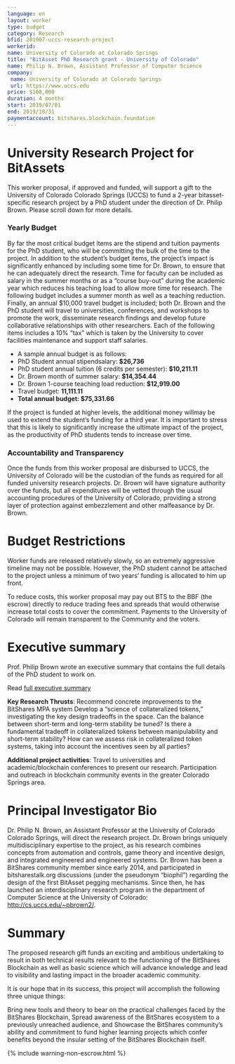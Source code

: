 ```yaml
---
language: en
layout: worker
type: budget
category: Research
bfid: 201907-uccs-research-project
workerid:
name: University of Colorado at Colorado Springs
title: "BitAsset PhD Research grant - University of Colorado"
name: Philip N. Brown, Assistant Professor of Computer Science
company:
 name: University of Colorado at Colorado Springs
 url: https://www.uccs.edu
price: $160,000
duration: 4 months
start: 2019/07/01
end: 2019/10/31
paymentaccount: bitshares.blockchain.foundation
---
```


# University Research Project for BitAssets

This worker proposal, if approved and funded, will support a gift to the University of Colorado Colorado Springs (UCCS) to fund a 2-year bitasset-specific research project by a PhD student under the direction of Dr. Philip Brown. Please scroll down for more details.

### Yearly Budget

By far the most critical budget items are the stipend and tuition payments for the PhD student, who will be committing the bulk of the time to the project. In addition to the student’s budget items, the project’s impact is significantly enhanced by including some time for Dr. Brown, to ensure that he can adequately direct the research. Time for faculty can be included as salary in the summer months or as a “course buy-out” during the academic year which reduces his teaching load to allow more time for research. The following budget includes a summer month as well as a teaching reduction. Finally, an annual $10,000 travel budget is included; both Dr. Brown and the PhD student will travel to universities, conferences, and workshops to promote the work, disseminate research findings and develop future collaborative relationships with other researchers. Each of the following items includes a 10% “tax” which is taken by the University to cover facilities maintenance and support staff salaries.

  * A sample annual budget is as follows:
  * PhD Student annual stipendsalary: **$26,736**
  * PhD student annual tuition (6 credits per semester): **$10,211.11**
  * Dr. Brown month of summer salary: **$14,354.44**
  * Dr. Brown 1-course teaching load reduction: **$12,919.00**
  * Travel budget: **11,111.11**
  * **Total annual budget:  $75,331.66**

If the project is funded at higher levels, the additional money willmay be used to extend the student’s funding for a third year. It is important to stress that this is likely to significantly increase the ultimate impact of the project, as the productivity of PhD students tends to increase over time.

### Accountability and Transparency

Once the funds from this worker proposal are disbursed to UCCS, the University of Colorado will be the custodian of the funds as required for all funded university research projects. Dr. Brown will have signature authority over the funds, but all expenditures will be vetted through the usual accounting procedures of the University of Colorado, providing a strong layer of protection against embezzlement and other malfeasance by Dr. Brown. 

# Budget Restrictions

Worker funds are released relatively slowly, so an extremely aggressive timeline may not be possible. However, the PhD student cannot be attached to the project unless a minimum of two years’ funding is allocated to him up front.


To reduce costs, this worker proposal may pay out BTS to the BBF (the escrow) directly to reduce trading fees and spreads that would otherwise increase total costs to cover the commitment. Payments to the University of Colorado will remain transparent to the Community and the voters.

# Executive summary

Prof. Philip Brown wrote an executive summary that contains the full details of the PhD student to work on.

Read [full executive summary](http://cs.uccs.edu/~pbrown2/files/BTS_executive_summary.pdf)

**Key Research Thrusts**:
Recommend concrete improvements to the BitShares MPA system
Develop a “science of collateralized tokens,” investigating the key design tradeoffs in the space.
Can the balance between short-term and long-term stability be tuned?
Is there a fundamental tradeoff in collateralized tokens between manipulability and short-term stability?
How can we assess risk in collateralized token systems, taking into account the incentives seen by all parties?

**Additional project activities**:
Travel to universities and academic/blockchain conferences to present our research.
Participation and outreach in blockchain community events in the greater Colorado Springs area.

# Principal Investigator Bio

Dr. Philip N. Brown, an Assistant Professor at the University of Colorado Colorado Springs, will direct the research project. Dr. Brown brings uniquely multidisciplinary expertise to the project, as his research combines concepts from automation and controls, game theory and incentive design, and integrated engineered and engineered systems. Dr. Brown has been a BitShares community member since early 2014, and participated in bitsharestalk.org discussions (under the pseudonym “biophil”) regarding the design of the first BitAsset pegging mechanisms. Since then, he has launched an interdisciplinary research program in the department of Computer Science at the University of Colorado: http://cs.uccs.edu/~pbrown2/.

# Summary

The proposed research gift funds an exciting and ambitious undertaking to result in both technical results relevant to the functioning of the BitShares Blockchain as well as basic science which will advance knowledge and lead to visibility and lasting impact in the broader academic community.

It is our hope that in its success, this project will accomplish the following three unique things:

Bring new tools and theory to bear on the practical challenges faced by the BitShares Blockchain,
Spread awareness of the BitShares ecosystem to a previously unreached audience, and
Showcase the BitShares community’s ability and commitment to fund higher learning projects which confer benefits beyond the insular setting of the BitShares Blockchain itself.

{% include warning-non-escrow.html %}

